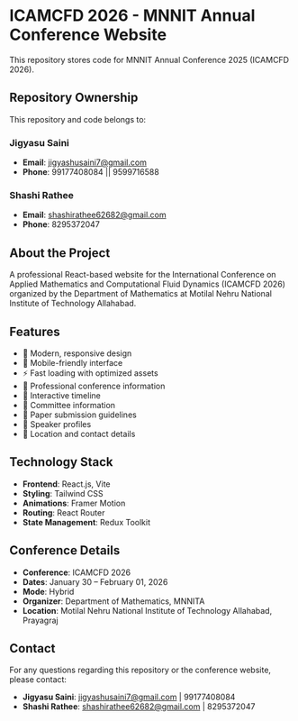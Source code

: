 # ICAMCFD 2026 - MNNIT Annual Conference Website

This repository stores code for MNNIT Annual Conference 2025 (ICAMCFD 2026).

## Repository Ownership

This repository and code belongs to:

### **Jigyasu Saini**
- **Email**: jigyashusaini7@gmail.com
- **Phone**: 99177408084 || 9599716588

### **Shashi Rathee**
- **Email**: shashirathee62682@gmail.com
- **Phone**: 8295372047

## About the Project

A professional React-based website for the International Conference on Applied Mathematics and Computational Fluid Dynamics (ICAMCFD 2026) organized by the Department of Mathematics at Motilal Nehru National Institute of Technology Allahabad.

## Features

- 🎨 Modern, responsive design
- 📱 Mobile-friendly interface
- ⚡ Fast loading with optimized assets
- 🎯 Professional conference information
- 📅 Interactive timeline
- 👥 Committee information
- 📝 Paper submission guidelines
- 🎤 Speaker profiles
- 📍 Location and contact details

## Technology Stack

- **Frontend**: React.js, Vite
- **Styling**: Tailwind CSS
- **Animations**: Framer Motion
- **Routing**: React Router
- **State Management**: Redux Toolkit

## Conference Details

- **Conference**: ICAMCFD 2026
- **Dates**: January 30 – February 01, 2026
- **Mode**: Hybrid
- **Organizer**: Department of Mathematics, MNNITA
- **Location**: Motilal Nehru National Institute of Technology Allahabad, Prayagraj

## Contact

For any questions regarding this repository or the conference website, please contact:

- **Jigyasu Saini**: jigyashusaini7@gmail.com | 99177408084
- **Shashi Rathee**: shashirathee62682@gmail.com | 8295372047
